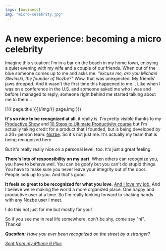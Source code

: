 ```yaml
---
tags: [business]
img: "micro-celebrity.jpg"
---
```


# A new experience: becoming a micro celebrity

Imagine this situation: I'm in a bar on the beach in my home town, enjoying a quiet evening with my wife and a couple of our friends. When out of the blue someone comes up to me and asks me: *"excuse me, are you Michael Sliwinski, the founder of Nozbe?"* Wow, that was unexpected. My friends' jaws dropped. And it wasn't the first time this happened to me... Like when I was on a conference in the U.S. and someone asked me who I was and before I managed to reply, someone right behind me started talking about me to them...

<!--More-->

![{{ page.title }}](/img/{{ page.img }})

**It's so nice to be recognized at all**, it really is. I'm pretty visible thanks to my [Productive Show](https://sliwinski.com/podcast) and [10 Steps to Ultimate Productivity course][c] but I'm actually taking credit for a product that I founded, but is being developed by a 20+ person team: [Nozbe][n]. So it's not just me. It's actually my team that is being recognized here.

But it's really really nice on a personal level, too. It's just a great feeling.

**There's lots of responsibility on my part**. When others can recognize you, you have to behave well. You can be goofy but you can't do stupid things. You have to make sure you never leave your integrity out of the door. People look up to you. And that's good. 

**It feels so great to be recognized for what you love**. [And I love my job.](https://sliwinski.com/5-loves) And I believe we're making the world a more organized place. One happy and productive user at a time. So I'm really looking forward to shaking hands with any Nozbe user I meet.

I do this not just for me but mostly for you!

So if you see me in real life somewhere, don't be shy, come say "hi". Thanks!

***Question:*** *Have you ever been recognized on the street by a stranger?*

*[Sent from my iPhone 6 Plus](https://sliwinski.com/6pluslove)*

[c]: https://nozbe.com/course
[i]: http://iMagazine.pl
[d]: http://db.tt/kD7Liux
[e]: /how-i-use-evernote
[p]: /passion
[n]: https://michael.gratis/nozbe
[io]: https://michael.gratis/ipadonly/
[pm]: http://productivemag.com/
[s]: /show
[t]: http://twitter.com/MSliwinski